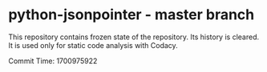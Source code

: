 # python-jsonpointer - master branch

This repository contains frozen state of the repository.
Its history is cleared. It is used only for static code
analysis with Codacy.

Commit Time: 1700975922